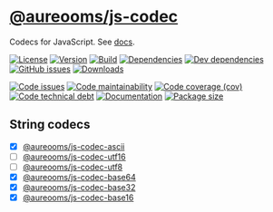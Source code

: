 [@aureooms/js-codec](https://make-github-pseudonymous-again.github.io/js-codec)
==

Codecs for JavaScript.
See [docs](https://make-github-pseudonymous-again.github.io/js-codec/index.html).

[![License](https://img.shields.io/github/license/make-github-pseudonymous-again/js-codec.svg)](https://raw.githubusercontent.com/make-github-pseudonymous-again/js-codec/main/LICENSE)
[![Version](https://img.shields.io/npm/v/@aureooms/js-codec.svg)](https://www.npmjs.org/package/@aureooms/js-codec)
[![Build](https://img.shields.io/travis/make-github-pseudonymous-again/js-codec/main.svg)](https://travis-ci.com/make-github-pseudonymous-again/js-codec/branches)
[![Dependencies](https://img.shields.io/david/make-github-pseudonymous-again/js-codec.svg)](https://david-dm.org/make-github-pseudonymous-again/js-codec)
[![Dev dependencies](https://img.shields.io/david/dev/make-github-pseudonymous-again/js-codec.svg)](https://david-dm.org/make-github-pseudonymous-again/js-codec?type=dev)
[![GitHub issues](https://img.shields.io/github/issues/make-github-pseudonymous-again/js-codec.svg)](https://github.com/make-github-pseudonymous-again/js-codec/issues)
[![Downloads](https://img.shields.io/npm/dm/@aureooms/js-codec.svg)](https://www.npmjs.org/package/@aureooms/js-codec)

[![Code issues](https://img.shields.io/codeclimate/issues/make-github-pseudonymous-again/js-codec.svg)](https://codeclimate.com/github/make-github-pseudonymous-again/js-codec/issues)
[![Code maintainability](https://img.shields.io/codeclimate/maintainability/make-github-pseudonymous-again/js-codec.svg)](https://codeclimate.com/github/make-github-pseudonymous-again/js-codec/trends/churn)
[![Code coverage (cov)](https://img.shields.io/codecov/c/gh/make-github-pseudonymous-again/js-codec/main.svg)](https://codecov.io/gh/make-github-pseudonymous-again/js-codec)
[![Code technical debt](https://img.shields.io/codeclimate/tech-debt/make-github-pseudonymous-again/js-codec.svg)](https://codeclimate.com/github/make-github-pseudonymous-again/js-codec/trends/technical_debt)
[![Documentation](https://make-github-pseudonymous-again.github.io/js-codec/badge.svg)](https://make-github-pseudonymous-again.github.io/js-codec/source.html)
[![Package size](https://img.shields.io/bundlephobia/minzip/@aureooms/js-codec)](https://bundlephobia.com/result?p=@aureooms/js-codec)

## String codecs

  - [x] [@aureooms/js-codec-ascii](https://github.com/make-github-pseudonymous-again/js-codec-ascii)
  - [ ] [@aureooms/js-codec-utf16](https://github.com/make-github-pseudonymous-again/js-codec-utf16)
  - [ ] [@aureooms/js-codec-utf8](https://github.com/make-github-pseudonymous-again/js-codec-utf8)
  - [x] [@aureooms/js-codec-base64](https://github.com/make-github-pseudonymous-again/js-codec-base64)
  - [x] [@aureooms/js-codec-base32](https://github.com/make-github-pseudonymous-again/js-codec-base32)
  - [x] [@aureooms/js-codec-base16](https://github.com/make-github-pseudonymous-again/js-codec-base16)
